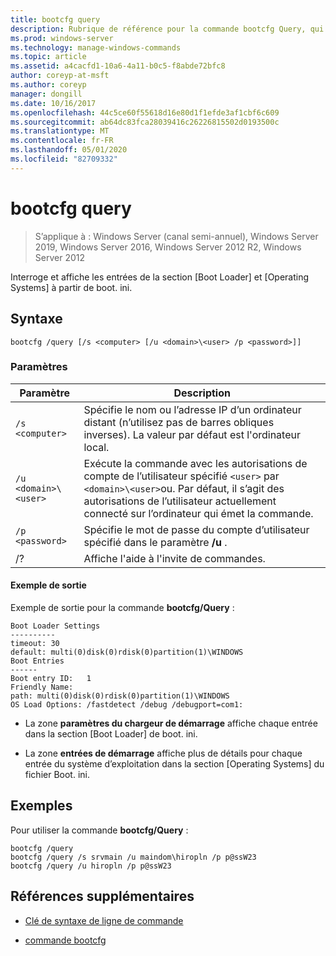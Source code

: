 ```yaml
---
title: bootcfg query
description: Rubrique de référence pour la commande bootcfg Query, qui interroge et affiche les entrées de la section du chargeur et du système d’exploitation à partir de boot. ini.
ms.prod: windows-server
ms.technology: manage-windows-commands
ms.topic: article
ms.assetid: a4cacfd1-10a6-4a11-b0c5-f8abde72bfc8
author: coreyp-at-msft
ms.author: coreyp
manager: dongill
ms.date: 10/16/2017
ms.openlocfilehash: 44c5ce60f55618d16e80d1f1efde3af1cbf6c609
ms.sourcegitcommit: ab64dc83fca28039416c26226815502d0193500c
ms.translationtype: MT
ms.contentlocale: fr-FR
ms.lasthandoff: 05/01/2020
ms.locfileid: "82709332"
---
```

# <a name="bootcfg-query"></a>bootcfg query

> S’applique à : Windows Server (canal semi-annuel), Windows Server 2019, Windows Server 2016, Windows Server 2012 R2, Windows Server 2012

Interroge et affiche les entrées de la section [Boot Loader] et [Operating Systems] à partir de boot. ini.

## <a name="syntax"></a>Syntaxe

```
bootcfg /query [/s <computer> [/u <domain>\<user> /p <password>]]
```

### <a name="parameters"></a>Paramètres

| Paramètre | Description |
| --------- | ----------- |
| `/s <computer>` | Spécifie le nom ou l’adresse IP d’un ordinateur distant (n’utilisez pas de barres obliques inverses). La valeur par défaut est l'ordinateur local. |
| `/u <domain>\<user>`  | Exécute la commande avec les autorisations de compte de l’utilisateur spécifié `<user>` par `<domain>\<user>`ou. Par défaut, il s’agit des autorisations de l’utilisateur actuellement connecté sur l’ordinateur qui émet la commande. |
| `/p <password>` | Spécifie le mot de passe du compte d’utilisateur spécifié dans le paramètre **/u** . |
| /? | Affiche l'aide à l'invite de commandes. |

#### <a name="sample-output"></a>Exemple de sortie

Exemple de sortie pour la commande **bootcfg/Query** :
  
```
Boot Loader Settings
----------
timeout: 30
default: multi(0)disk(0)rdisk(0)partition(1)\WINDOWS
Boot Entries
------
Boot entry ID:   1
Friendly Name:
path: multi(0)disk(0)rdisk(0)partition(1)\WINDOWS
OS Load Options: /fastdetect /debug /debugport=com1:
```

- La zone **paramètres du chargeur de démarrage** affiche chaque entrée dans la section [Boot Loader] de boot. ini.

- La zone **entrées de démarrage** affiche plus de détails pour chaque entrée du système d’exploitation dans la section [Operating Systems] du fichier Boot. ini.

## <a name="examples"></a>Exemples

Pour utiliser la commande **bootcfg/Query** :

```
bootcfg /query
bootcfg /query /s srvmain /u maindom\hiropln /p p@ssW23
bootcfg /query /u hiropln /p p@ssW23
```

## <a name="additional-references"></a>Références supplémentaires

- [Clé de syntaxe de ligne de commande](command-line-syntax-key.md)

- [commande bootcfg](bootcfg.md)
